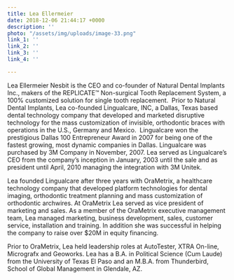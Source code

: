```yaml
---
title: Lea Ellermeier
date: 2018-12-06 21:44:17 +0000
description: ''
photo: "/assets/img/uploads/image-33.png"
link_1: ''
link_2: ''
link_3: ''
link_4: ''

---
```

Lea Ellermeier Nesbit is the CEO and co-founder of Natural Dental Implants Inc., makers of the REPLICATE™ Non-surgical Tooth Replacement System, a 100% customized solution for single tooth replacement.  Prior to Natural Dental Implants, Lea co-founded Lingualcare, INC, a Dallas, Texas based dental technology company that developed and marketed disruptive technology for the mass customization of invisible, orthodontic braces with operations in the U.S., Germany and Mexico.  Lingualcare won the prestigious Dallas 100 Entrepreneur Award in 2007 for being one of the fastest growing, most dynamic companies in Dallas. Lingualcare was purchased by 3M Company in November, 2007.   Lea served as Lingualcare’s CEO from the company’s inception in January, 2003 until the sale and as president until April, 2010 managing the integration with 3M Unitek.

Lea founded Lingualcare after three years with OraMetrix, a healthcare technology company that developed platform technologies for dental imaging, orthodontic treatment planning and mass customization of orthodontic archwires. At OraMetrix Lea served as vice president of marketing and sales. As a member of the OraMetrix executive management team, Lea managed marketing, business development, sales, customer service, installation and training. In addition she was successful in helping the company to raise over $20M in equity financing.

Prior to OraMetrix, Lea held leadership roles at AutoTester, XTRA On-line, Micrografx and Geoworks. Lea has a B.A. in Political Science (Cum Laude) from the University of Texas El Paso and an M.B.A. from Thunderbird, School of Global Management in Glendale, AZ.